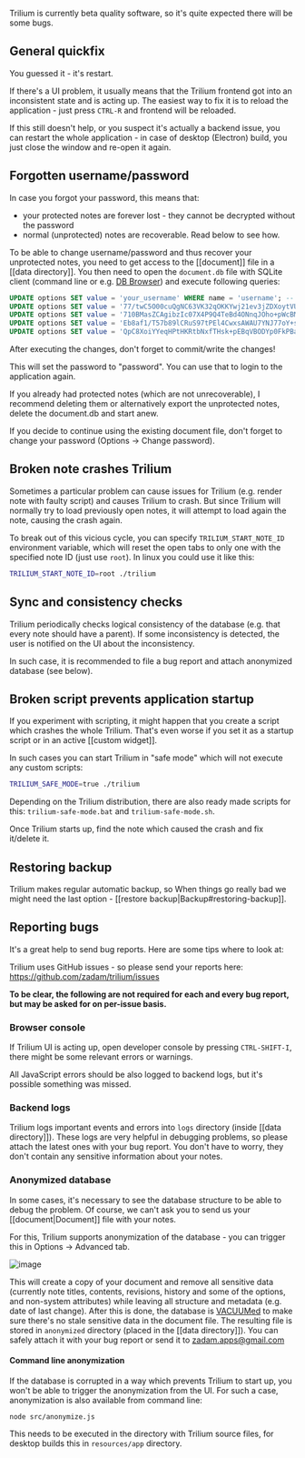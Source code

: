 Trilium is currently beta quality software, so it's quite expected there will be some bugs.

## General quickfix

You guessed it - it's restart.

If there's a UI problem, it usually means that the Trilium frontend got into an inconsistent state and is acting up. The easiest way to fix it is to reload the application - just press `CTRL-R` and frontend will be reloaded.

If this still doesn't help, or you suspect it's actually a backend issue, you can restart the whole application - in case of desktop (Electron) build, you just close the window and re-open it again.

## Forgotten username/password

In case you forgot your password, this means that:

* your protected notes are forever lost - they cannot be decrypted without the password
* normal (unprotected) notes are recoverable. Read below to see how.

To be able to change username/password and thus recover your unprotected notes, you need to get access to the [[document]] file in a [[data directory]]. You then need to open the `document.db` file with SQLite client (command line or e.g. [DB Browser](https://sqlitebrowser.org/)) and execute following queries:

```sql
UPDATE options SET value = 'your_username' WHERE name = 'username'; -- feel free to change 'your_username' to your desired username
UPDATE options SET value = '77/twC5O00cuQgNC63VK32qOKKYwj21ev3jZDXoytVU=' WHERE name = 'passwordVerificationSalt';
UPDATE options SET value = '710BMasZCAgibzIc07X4P9Q4TeBd4ONnqJOho+pWcBM=' WHERE name = 'passwordDerivedKeySalt';
UPDATE options SET value = 'Eb8af1/T57b89lCRuS97tPEl4CwxsAWAU7YNJ77oY+s=' WHERE name = 'passwordVerificationHash';
UPDATE options SET value = 'QpC8XoiYYeqHPtHKRtbNxfTHsk+pEBqVBODYp0FkPBa22tlBBKBMigdLu5GNX8Uu' WHERE name = 'encryptedDataKey';
```

After executing the changes, don't forget to commit/write the changes!

This will set the password to "password". You can use that to login to the application again.

If you already had protected notes (which are not unrecoverable), I recommend deleting them or alternatively export the unprotected notes, delete the document.db and start anew.

If you decide to continue using the existing document file, don't forget to change your password (Options -> Change password).

## Broken note crashes Trilium

Sometimes a particular problem can cause issues for Trilium (e.g. render note with faulty script) and causes Trilium to crash. But since Trilium will normally try to load previously open notes, it will attempt to load again the note, causing the crash again.

To break out of this vicious cycle, you can specify `TRILIUM_START_NOTE_ID` environment variable, which will reset the open tabs to only one with the specified note ID (just use `root`). In linux you could use it like this:

```bash
TRILIUM_START_NOTE_ID=root ./trilium
```

## Sync and consistency checks

Trilium periodically checks logical consistency of the database (e.g. that every note should have a parent). If some inconsistency is detected, the user is notified on the UI about the inconsistency.

In such case, it is recommended to file a bug report and attach anonymized database (see below).

## Broken script prevents application startup

If you experiment with scripting, it might happen that you create a script which crashes the whole Trilium. That's even worse if you set it as a startup script or in an active [[custom widget]].

In such cases you can start Trilium in "safe mode" which will not execute any custom scripts:

```bash
TRILIUM_SAFE_MODE=true ./trilium
```

Depending on the Trilium distribution, there are also ready made scripts for this: `trilium-safe-mode.bat` and `trilium-safe-mode.sh`.

Once Trilium starts up, find the note which caused the crash and fix it/delete it.

## Restoring backup

Trilium makes regular automatic backup, so When things go really bad we might need the last option - [[restore backup|Backup#restoring-backup]].

## Reporting bugs

It's a great help to send bug reports. Here are some tips where to look at:

Trilium uses GitHub issues - so please send your reports here: https://github.com/zadam/trilium/issues

**To be clear, the following are not required for each and every bug report, but may be asked for on per-issue basis.**

### Browser console

If Trilium UI is acting up, open developer console by pressing `CTRL-SHIFT-I`, there might be some relevant errors or warnings.

All JavaScript errors should be also logged to backend logs, but it's possible something was missed.

### Backend logs

Trilium logs important events and errors into `logs` directory (inside [[data directory]]). These logs are very helpful in debugging problems, so please attach the latest ones with your bug report. You don't have to worry, they don't contain any sensitive information about your notes.

### Anonymized database

In some cases, it's necessary to see the database structure to be able to debug the problem. Of course, we can't ask you to send us your [[document|Document]] file with your notes.

For this, Trilium supports anonymization of the database - you can trigger this in Options -> Advanced tab.

![image](https://user-images.githubusercontent.com/617641/148821689-52a0aeb6-e61d-4f9b-880d-c1696e9d2429.png)

This will create a copy of your document and remove all sensitive data (currently note titles, contents, revisions, history and some of the options, and non-system attributes) while leaving all structure and metadata (e.g. date of last change). After this is done, the database is [VACUUMed](https://sqlite.org/lang_vacuum.html) to make sure there's no stale sensitive data in the document file. The resulting file is stored in `anonymized` directory (placed in the [[data directory]]). You can safely attach it with your bug report or send it to zadam.apps@gmail.com

#### Command line anonymization

If the database is corrupted in a way which prevents Trilium to start up, you won't be able to trigger the anonymization from the UI. For such a case, anonymization is also available from command line:

```
node src/anonymize.js
```

This needs to be executed in the directory with Trilium source files, for desktop builds this in `resources/app` directory.